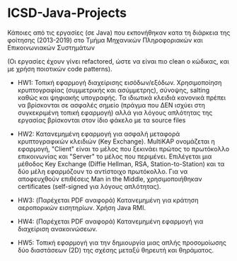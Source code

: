 # ICSD-Java-Projects
Κάποιες από τις εργασίες (σε Java) που εκπονήθηκαν κατα τη διάρκεια της φοίτησης (2013-2019) στο Τμήμα Μηχανικών Πληροφοριακών και Επικοινωνιακών Συστημάτων 

(Οι εργασίες έχουν γίνει refactored, ώστε να είναι πιο clean ο κώδικας, και με χρήση ποιοτικών code patterns).

- HW1: Τοπική εφαρμογή διαχείρισης εισόδων/εξόδων. Χρησιμοποίηση κρυπτογραφίας (συμμετρικής και ασύμμετρης), σύνοψης, salting καθώς και ψηφιακής υπογραφής. Τα ιδιωτικά κλειδιά κανονικά πρέπει να βρίσκονται σε ασφαλές σημείο (πράγμα που ΔΕΝ ισχύει στη συγκεκριμένη τοπική εφαρμογή) αλλά για λόγους απλότητας της εργασίας βρίσκονται στον ίδιο φάκελο με τα source files

- HW2: Κατανεμημένη εφαρμογή για ασφαλή μεταφορά κρυπτογραφικών κλειδιών (Key Exchange). MultiKAP ονομάζεται η εφαρμογή, "Client" είναι το μέλος που ξεκινάει πρώτος το πρωτόκολλο επικοινωνίας και "Server" το μέλος που περιμένει. Επιλέγεται μια μέθοδος Key Exchange (Diffie Hellman, RSA, Station-to-Station) και τα δύο μέλη εφαρμόζουν το αντίστοιχο πρωτόκολλο. Για να αποφευχθούν επιθέσεις Man in the Middle, χρησιμοποιήθηκαν certificates (self-signed για λόγους απλότητας).

- HW3: (Παρέχεται PDF αναφορά) Κατανεμημένη για κράτηση αεροπορικών εισητηρίων. Χρήση Java RMI.

- HW4: (Παρέχεται PDF αναφορά) Κατανεμημένη εφαρμογή για διαχείριση ανακοινώσεων.

- HW5: Τοπική εφαρμογή για την  δημιουργία μιας απλής προσομοίωσης δύο διαστάσεων (2D) της σχέσης μεταξύ θηρευτή και θηράματος.
